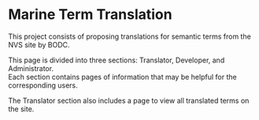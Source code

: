 # Marine Term Translation

This project consists of proposing translations for semantic terms from the NVS site by BODC.

This page is divided into three sections: Translator, Developer, and Administrator.  
Each section contains pages of information that may be helpful for the corresponding users.  

The Translator section also includes a page to view all translated terms on the site.